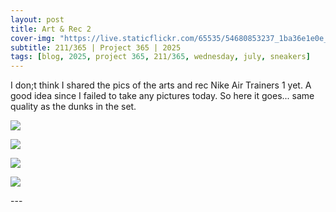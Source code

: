 ```yaml
---
layout: post
title: Art & Rec 2
cover-img: "https://live.staticflickr.com/65535/54680853237_1ba36e1e0e_h.jpg"
subtitle: 211/365 | Project 365 | 2025
tags: [blog, 2025, project 365, 211/365, wednesday, july, sneakers]
---
```

<style>
  .intro-header.big-img {
    background-position:center; 
  }
</style>
I don;t think I shared the pics of the arts and rec Nike Air Trainers 1 yet. A good idea since I failed to take any pictures today. So here it goes... same quality as the dunks in the set.
<p class="post-img-wrap">
  <img src="https://live.staticflickr.com/65535/54681907824_c4b0b8597c_h.jpg">
</p>
<p class="post-img-wrap">
  <img src="https://live.staticflickr.com/65535/54681908243_aaeb519ace_h.jpg">
</p>
<p class="post-img-wrap">
  <img src="https://live.staticflickr.com/65535/54680853322_7fd2527f28_h.jpg">
</p>
<p class="post-img-wrap">
  <img src="https://live.staticflickr.com/65535/54680853237_1ba36e1e0e_h.jpg">
</p>
---
